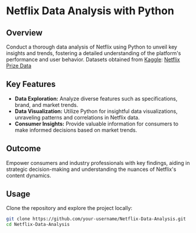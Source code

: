 # Netflix Data Analysis with Python

## Overview

Conduct a thorough data analysis of Netflix using Python to unveil key insights and trends, fostering a detailed understanding of the platform's performance and user behavior. Datasets obtained from [Kaggle](https://www.kaggle.com/): [Netflix Prize Data](https://www.kaggle.com/netflix-inc/netflix-prize-data)

## Key Features

- **Data Exploration:** Analyze diverse features such as specifications, brand, and market trends.
- **Data Visualization:** Utilize Python for insightful data visualizations, unraveling patterns and correlations in Netflix data.
- **Consumer Insights:** Provide valuable information for consumers to make informed decisions based on market trends.

## Outcome

Empower consumers and industry professionals with key findings, aiding in strategic decision-making and understanding the nuances of Netflix's content dynamics.

## Usage

Clone the repository and explore the project locally:

```bash
git clone https://github.com/your-username/Netflix-Data-Analysis.git
cd Netflix-Data-Analysis
